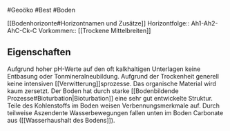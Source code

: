 #Geoöko #Best #Boden 

[[Bodenhorizonte#Horizontnamen und Zusätze]]
Horizontfolge:: Ah1-Ah2-AhC-Ck-C
Vorkommen:: [[Trockene Mittelbreiten]]

## Eigenschaften

Aufgrund hoher pH-Werte auf den oft kalkhaltigen Unterlagen keine Entbasung oder Tonmineralneubildung. Aufgrund der Trockenheit generell keine intensiven [[Verwitterung]]sprozesse. Das organische Material wird kaum zersetzt. Der Boden hat durch starke [[Bodenbildende Prozesse#Bioturbation|Bioturbation]] eine sehr gut entwickelte Struktur. Teile des Kohlenstoffs im Boden weisen Verbennungsmerkmale auf.
Durch teilweise Aszendente Wasserbewegungen fallen unten im Boden Carbonate aus ([[Wasserhaushalt des Bodens]]).